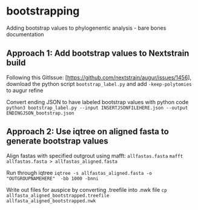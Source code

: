 # bootstrapping
Adding bootstrap values to phylogenentic analysis - bare bones documentation

## Approach 1: Add bootstrap values to Nextstrain build
Following this GitIssue: [https://github.com/nextstrain/augur/issues/1456], download the python script `bootstrap_label.py` and add `-keep-polytomies` to augur refine 

Convert ending JSON to have labeled bootstrap values with python code
`python3 bootstrap_label.py --input INSERTJSONFILEHERE.json --output ENDINGJSON_bootstrap.json`


## Approach 2: Use iqtree on aligned fasta to generate bootstrap values

Align fastas with specified outgrout using mafft: 
`allfastas.fasta`
`mafft allfastas.fasta > allfastas_aligned.fasta`
 
Run through iqtree
`iqtree -s allfastas_aligned.fasta -o "OUTGROUPNAMEHERE"  -bb 1000 -bnni`
 
Write out files for auspice by converting .treefile into .nwk file
`cp allfasta_aligned_bootstrapped.treefile allfasta_aligned_bootstrapped.nwk`
